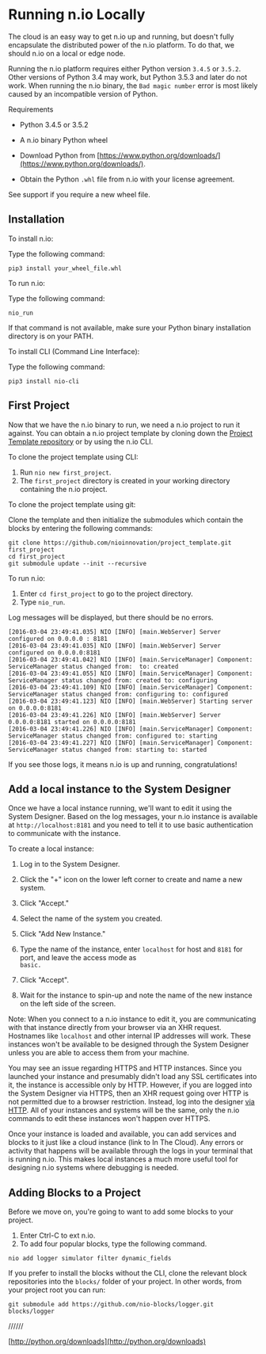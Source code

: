 # Running n.io Locally

The cloud is an easy way to get n.io up and running, but doesn't fully encapsulate the distributed power of the n.io platform. To do that, we should n.io on a local or edge node.

Running the n.io platform requires either Python version `3.4.5` or `3.5.2`. Other versions of Python 3.4 may work, but Python 3.5.3 and later do not work. When running the n.io binary, the `Bad magic number` error is most likely caused by an incompatible version of Python.

Requirements

* Python 3.4.5 or 3.5.2
* A n.io binary Python wheel

* Download Python from [https://www.python.org/downloads/](https://www.python.org/downloads/).

* Obtain the Python `.whl` file from n.io with your license agreement.

See support if you require a new wheel file.

## Installation

To install n.io:

Type the following command:

```
pip3 install your_wheel_file.whl
```

To run n.io:

Type the following command:

`nio_run`

If that command is not available, make sure your Python binary installation directory is on your PATH.

To install CLI \(Command Line Interface\):

Type the following command:

```
pip3 install nio-cli
```

## First Project

Now that we have the n.io binary to run, we need a n.io project to run it against. You can obtain a n.io project template by cloning down the [Project Template repository](https://github.com/nioinnovation/project_template) or by using the n.io CLI.

To clone the project template using CLI:

1. Run `nio new first_project`. 
2. The `first_project` directory is created in your working directory containing the n.io project.

To clone the project template using git:

Clone the template and then initialize the submodules which contain the blocks by entering the following commands:

```
git clone https://github.com/nioinnovation/project_template.git first_project
cd first_project
git submodule update --init --recursive
```

To run n.io:

1. Enter `cd first_project` to go to the project directory.
2. Type `nio_run`.

Log messages will be displayed, but there should be no errors.

```
[2016-03-04 23:49:41.035] NIO [INFO] [main.WebServer] Server configured on 0.0.0.0 : 8181
[2016-03-04 23:49:41.035] NIO [INFO] [main.WebServer] Server configured on 0.0.0.0:8181
[2016-03-04 23:49:41.042] NIO [INFO] [main.ServiceManager] Component: ServiceManager status changed from:  to: created
[2016-03-04 23:49:41.055] NIO [INFO] [main.ServiceManager] Component: ServiceManager status changed from: created to: configuring
[2016-03-04 23:49:41.109] NIO [INFO] [main.ServiceManager] Component: ServiceManager status changed from: configuring to: configured
[2016-03-04 23:49:41.123] NIO [INFO] [main.WebServer] Starting server on 0.0.0.0:8181
[2016-03-04 23:49:41.226] NIO [INFO] [main.WebServer] Server 0.0.0.0:8181 started on 0.0.0.0:8181
[2016-03-04 23:49:41.226] NIO [INFO] [main.ServiceManager] Component: ServiceManager status changed from: configured to: starting
[2016-03-04 23:49:41.227] NIO [INFO] [main.ServiceManager] Component: ServiceManager status changed from: starting to: started
```

If you see those logs, it means n.io is up and running, congratulations!

## Add a local instance to the System Designer

Once we have a local instance running, we'll want to edit it using the System Designer. Based on the log messages, your n.io instance is available at `http://localhost:8181` and you need to tell it to use basic authentication to communicate with the instance.

To create a local instance:

1. Log in to the System Designer.
2. Click the "+" icon on the lower left corner to create and name a new system.
3. Click "Accept."
4. Select the name of the system you created.
5. Click "Add New Instance."
6. Type the name of the instance, enter  `localhost` for host and `8181` for port, and leave the access mode as  
   `basic.`

7. Click "Accept".

8. Wait for the instance to spin-up and note the name of the new instance on the left side of the screen.

Note: When you connect to a n.io instance to edit it, you are communicating with that instance directly from your browser via an XHR request. Hostnames like `localhost` and other internal IP addresses will work. These instances won't be available to be designed through the System Designer unless you are able to access them from your machine.

You may see an issue regarding HTTPS and HTTP instances. Since you launched your instance and presumably didn't load any SSL certificates into it, the instance is accessible only by HTTP. However, if you are logged into the System Designer via HTTPS, then an XHR request going over HTTP is not permitted due to a browser restriction. Instead, log into the designer [via HTTP](http://designer.n.io). All of your instances and systems will be the same, only the n.io commands to edit these instances won't happen over HTTPS.

Once your instance is loaded and available, you can add services and blocks to it just like a cloud instance \(link to In The Cloud\). Any errors or activity that happens will be available through the logs in your terminal that is running n.io. This makes local instances a much more useful tool for designing n.io systems where debugging is needed.

## Adding Blocks to a Project

Before we move on, you're going to want to add some blocks to your project. 

1. Enter Ctrl-C to ext n.io. 
2. To add four popular blocks, type the following command. 

```
nio add logger simulator filter dynamic_fields
```

If you prefer to install the blocks without the CLI, clone the relevant block repositories into the `blocks/` folder of your project. In other words, from your project root you can run:

```
git submodule add https://github.com/nio-blocks/logger.git blocks/logger
```

//////

[http://python.org/downloads](http://python.org/downloads)

